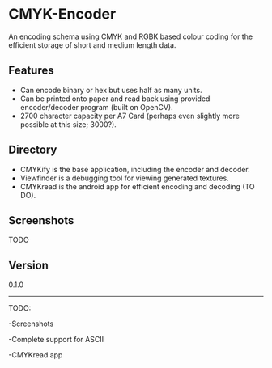 # CMYK-Encoder
An encoding schema using CMYK and RGBK based colour coding for the efficient storage of short and medium length data.

## Features

- Can encode binary or hex but uses half as many units.
- Can be printed onto paper and read back using provided encoder/decoder program (built on OpenCV).
- 2700 character capacity per A7 Card (perhaps even slightly more possible at this size; 3000?).

## Directory
- CMYKify is the base application, including the encoder and decoder.
- Viewfinder is a debugging tool for viewing generated textures.
- CMYKread is the android app for efficient encoding and decoding (TO DO).

## Screenshots
TODO

## Version
0.1.0

---
TODO:

-Screenshots

-Complete support for ASCII

-CMYKread app
